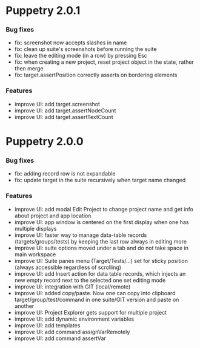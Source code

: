 # Puppetry 2.0.1

### Bug fixes
- fix: screenshot now accepts slashes in name
- fix: clean up suite's screenshots before running the suite
- fix: leave the editing mode (in a row) by pressing Esc
- fix: when creating a new project, reset project object in the state, rather then merge
- fix: target.assertPosition correctly asserts on bordering elements

### Features
- improve UI: add target.screenshot
- improve UI: add target.assertNodeCount
- improve UI: add target.assertTextCount

# Puppetry 2.0.0

### Bug fixes
- fix: adding record row is not expandable
- fix: update target in the suite recursively when target name changed

### Features
- improve UI: add modal Edit Project to change project name and get info about project and app location
- improve UI: app window is centered on the first display when one has multiple displays
- improve UI: faster way to manage data-table records (targets/groups/tests) by keeping the last row always in editing more
- improve UI: suite options moved under a tab and do not take space in main workspace
- improve UI: Suite panes menu (Target/Tests/...) set for sticky position (always accessible regardless of scrolling)
- improve UI: add Insert action for data table records, which injects an new empty record next to the selected one set editing mode
- improve UI: integration with GIT (local/remote)
- improve UI: added copy/paste. Now one can copy into clipboard target/group/test/command in one suite/GIT version and paste on another
- improve UI: Project Explorer gets support for multiple project
- improve UI: add dynamic environment variables
- improve UI: add templates
- improve UI: add command assignVarRemotely
- improve UI: add command assertVar